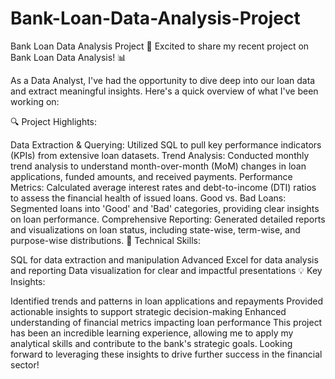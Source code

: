 # Bank-Loan-Data-Analysis-Project
Bank Loan Data Analysis Project
🚀 Excited to share my recent project on Bank Loan Data Analysis! 📊

As a Data Analyst, I've had the opportunity to dive deep into our loan data and extract meaningful insights. Here's a quick overview of what I've been working on:

🔍 Project Highlights:

Data Extraction & Querying: Utilized SQL to pull key performance indicators (KPIs) from extensive loan datasets.
Trend Analysis: Conducted monthly trend analysis to understand month-over-month (MoM) changes in loan applications, funded amounts, and received payments.
Performance Metrics: Calculated average interest rates and debt-to-income (DTI) ratios to assess the financial health of issued loans.
Good vs. Bad Loans: Segmented loans into 'Good' and 'Bad' categories, providing clear insights on loan performance.
Comprehensive Reporting: Generated detailed reports and visualizations on loan status, including state-wise, term-wise, and purpose-wise distributions.
🔧 Technical Skills:

SQL for data extraction and manipulation
Advanced Excel for data analysis and reporting
Data visualization for clear and impactful presentations
💡 Key Insights:

Identified trends and patterns in loan applications and repayments
Provided actionable insights to support strategic decision-making
Enhanced understanding of financial metrics impacting loan performance
This project has been an incredible learning experience, allowing me to apply my analytical skills and contribute to the bank's strategic goals. Looking forward to leveraging these insights to drive further success in the financial sector!
